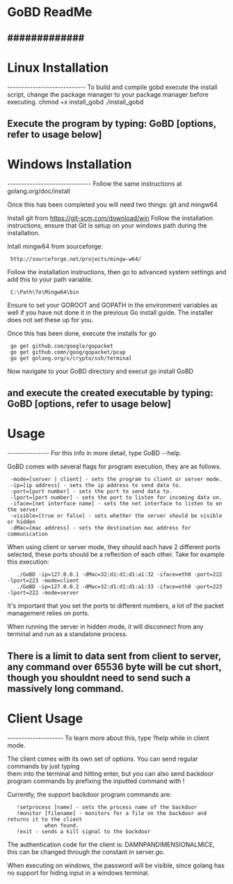 # GoBD ReadMe
#############
----------------------------
<h1> Linux Installation </h1>
----------------------------
To build and compile gobd execute the install script, change the package manager
to your package manager before executing.
   	   chmod +x install_gobd
	   ./install_gobd

Execute the program by typing:
	GoBD [options, refer to usage below]
------------------------------
<h1> Windows Installation </h1>
------------------------------
Follow the same instructions at golang.org/doc/install

Once this has been completed you will need two things: git and mingw64

Install git from 
	https://git-scm.com/download/win
Follow the installation instructions, ensure that Git is setup 
on your windows path during the installation.

Intall mingw64 from sourceforge:

     http://sourceforge.net/projects/mingw-w64/

Follow the installation instructions, then go to advanced system settings and add
this to your path variable.

     C:\Path\To\Mingw64\bin

Ensure to set your GOROOT and GOPATH in the environment variables as well if you have not done
it in the previous Go install guide. The installer does not set these up for you.

Once this has been done, execute the installs for go

     go get github.com/google/gopacket
     go get github.comn/goog/gopacket/pcap
     go get golang.org/x/crypto/ssh/terminal

Now navigate to your GoBD directory and execut
    go install GoBD

and execute the created executable by typing:
    GoBD [options, refer to usage below]
---------------
<h1> Usage </h1>
---------------
For this info in more detail, type GoBD --help.

GoBD comes with several flags for program execution, they are as follows.

     -mode=[server | client] - sets the program to client or server mode.
     -ip=[ip address] - sets the ip address to send data to.
     -port=[port number] - sets the port to send data to.
     -lport=[port number] - sets the port to listen for incoming data on.
     -iface=[net interface name] - sets the net interface to listen to on the server
     -visible=[true or false] - sets whether the server should be visible or hidden
     -dMac=[mac address] - sets the destination mac address for communication
    
When using client or server mode, they should each have 2 different ports selected, these ports
should be a reflection of each other. Take for example this execution:

       ./GoBD -ip=127.0.0.1 -dMac=32:d1:d1:d1:a1:32 -iface=eth0 -port=222 -lport=223 -mode=client
       ./GoBD -ip=127.0.0.2 -dMac=32:d1:d1:d1:a1:33 -iface=eth0 -port=223 -lport=222 -mode=server

It's important that you set the ports to different numbers, a lot of the packet management relies on ports.

When running the server in hidden mode, it will disconnect from any terminal and run as a standalone process.

There is a limit to data sent from client to server, any command over 65536 byte will be cut short,
though you shouldnt need to send such a massively long command.
--------------------
<h1>Client Usage</h1>
--------------------
To learn more about this, type ?help while in client mode.

The client comes with its own set of options. You can send regular commands by just typing	
them into the terminal and hitting enter, but you can also send backdoor program commands by
prefixing the inputted command with ! 

Currently, the support backdoor program commands are:

	   !setprocess [name] - sets the process name of the backdoor
	   !monitor [filename] - monitors for a file on the backdoor and returns it to the client
	            when found.
	   !exit - sends a kill signal to the backdoor

The authentication code for the client is: DAMNPANDIMENSIONALMICE, this can be changed through the constant
in server.go.

When executing on windows, the password will be visible, since golang has no support for hiding input
in a windows terminal.
